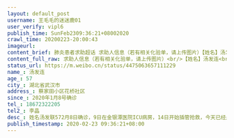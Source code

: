 ```yaml
---
layout: default_post
username: 王毛毛的迷迷鹿01
user_verify: vipl6
publish_time: SunFeb2309:36:21+08002020
crawl_time: 20200223-20:00:43
imageurl: 
content_brief: 肺炎患者求助超话 求助人信息（若有相关化验单，请上传图片）【姓名】汤发连【年龄】57【所在城市】湖北省武汉市【所在小区、社区】蔡家田小区 花桥社区【患病时间】2020年1月8号确诊 【联系方式】18672322205【其他紧急联系人】李晶【病情描述】 姓名汤发联 57 2月8日确诊，9日在金银潭医 ...全文
content_full_raw: 求助人信息（若有相关化验单，请上传图片）<br/>【姓名】汤发连<br/>【年龄】57<br/>【所在城市】湖北省武汉市<br/>【所在小区、社区】蔡家田小区花桥社区<br/>【患病时间】2020年1月8号确诊<br/>【联系方式】18672322205<br/>【其他紧急联系人】李晶<br/>【病情描述】姓名汤发联572月8日确诊，9日在金银潭医院ICU病房，14日开始插管抢救，今天已经是第十天了，医院通知家属急需康复患者的A型血浆，不然后果不堪设想！患者女儿是一名社区工作者，一直在一线工作至今，妈妈生病也无法照料
status_url: https://m.weibo.cn/status/4475063657111229
name_: 汤发连
age_: 57
city_: 湖北省武汉市
address_: 蔡家田小区花桥社区
since_: 2020年1月8号确诊
tel_: 18672322205
tel2_: 李晶
desc_: 姓名汤发联572月8日确诊，9日在金银潭医院ICU病房，14日开始插管抢救，今天已经是第十天了，医院通知家属急需康复患者的A型血浆，不然后果不堪设想！患者女儿是一名社区工作者，一直在一线工作至今，妈妈生病也无法照料
publish_timestamp: 2020-02-23 09:36:21+08:00
---
```

